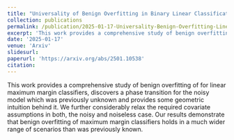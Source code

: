 ```yaml
---
title: "Universality of Benign Overfitting in Binary Linear Classification"
collection: publications
permalink: /publication/2025-01-17-Universality-Benign-Overfitting-Linear-Classifier
excerpt: 'This work provides a comprehensive study of benign overfitting of for linear maximum margin classifiers, discovers a phase transition for the noisy model which was previously unknown and provides some geometric intuition behind it. We further considerably relax the required covariate assumptions in both, the noisy and noiseless case. Our results demonstrate that benign overfitting of maximum margin classifiers holds in a much wider range of scenarios than was previously known.'
date: '2025-01-17'
venue: 'Arxiv'
slidesurl: 
paperurl: 'https://arxiv.org/abs/2501.10538'
citation: 
---
```


This work provides a comprehensive study of benign overfitting of for linear maximum margin classifiers, discovers a phase transition for the noisy model which was previously unknown and provides some geometric intuition behind it. We further considerably relax the required covariate assumptions in both, the noisy and noiseless case. Our results demonstrate that benign overfitting of maximum margin classifiers holds in a much wider range of scenarios than was previously known.
